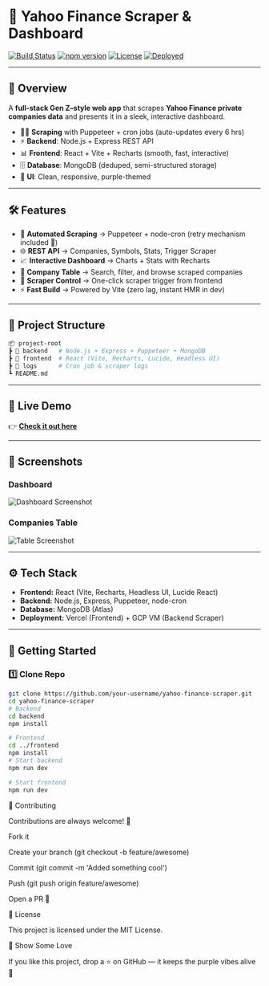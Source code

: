 # 💜 Yahoo Finance Scraper & Dashboard  

[![Build Status](https://img.shields.io/badge/build-passing-8A2BE2?style=flat-square)]() [![npm version](https://img.shields.io/badge/npm-v1.0.0-9370DB?style=flat-square)]() [![License](https://img.shields.io/badge/license-MIT-DA70D6?style=flat-square)]() [![Deployed](https://img.shields.io/badge/live%20demo-🌐-8A2BE2?style=flat-square)](https://yahoo-finance-nine.vercel.app/)  

---

## 🚀 Overview  
A **full-stack Gen Z–style web app** that scrapes **Yahoo Finance private companies data** and presents it in a sleek, interactive dashboard.  
- 🕵️‍♂️ **Scraping** with Puppeteer + cron jobs (auto-updates every 6 hrs)  
- ⚡ **Backend**: Node.js + Express REST API  
- 📊 **Frontend**: React + Vite + Recharts (smooth, fast, interactive)  
- 🗄 **Database**: MongoDB (deduped, semi-structured storage)  
- 🎨 **UI**: Clean, responsive, purple-themed  

---

## 🛠 Features  
- 🔄 **Automated Scraping** → Puppeteer + node-cron (retry mechanism included 💪)  
- 🌐 **REST API** → Companies, Symbols, Stats, Trigger Scraper  
- 📈 **Interactive Dashboard** → Charts + Stats with Recharts  
- 🧾 **Company Table** → Search, filter, and browse scraped companies  
- 🚦 **Scraper Control** → One-click scraper trigger from frontend  
- ⚡ **Fast Build** → Powered by Vite (zero lag, instant HMR in dev)  

---

## 📂 Project Structure  

```bash
📦 project-root
┣ 📂 backend   # Node.js + Express + Puppeteer + MongoDB
┣ 📂 frontend  # React (Vite, Recharts, Lucide, Headless UI)
┣ 📂 logs      # Cron job & scraper logs
┗ README.md

```

---

## 🔗 Live Demo  
👉 [**Check it out here**](https://yahoo-finance-nine.vercel.app/)  

---

## 📸 Screenshots  
### Dashboard  
![Dashboard Screenshot](https://dummyimage.com/900x400/9370DB/ffffff&text=Dashboard+Preview)  

### Companies Table  
![Table Screenshot](https://dummyimage.com/900x400/8A2BE2/ffffff&text=Companies+Table+Preview)  

---

## ⚙️ Tech Stack  
- **Frontend:** React (Vite, Recharts, Headless UI, Lucide React)  
- **Backend:** Node.js, Express, Puppeteer, node-cron  
- **Database:** MongoDB (Atlas)  
- **Deployment:** Vercel (Frontend) + GCP VM (Backend Scraper)  

---

## 🏁 Getting Started  

### 1️⃣ Clone Repo  
```bash
git clone https://github.com/your-username/yahoo-finance-scraper.git
cd yahoo-finance-scraper
# Backend
cd backend
npm install

# Frontend
cd ../frontend
npm install
# Start backend
npm run dev

# Start frontend
npm run dev
```
🤝 Contributing

Contributions are always welcome! 🎉

Fork it

Create your branch (git checkout -b feature/awesome)

Commit (git commit -m 'Added something cool')

Push (git push origin feature/awesome)

Open a PR 🚀

📜 License

This project is licensed under the MIT License.

🌟 Show Some Love

If you like this project, drop a ⭐ on GitHub — it keeps the purple vibes alive 💜
